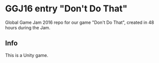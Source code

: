 # GGJ16 entry "Don't Do That"

Global Game Jam 2016 repo for our game "Don't Do That", created in 48 hours during the Jam.

## Info

This is a Unity game.
